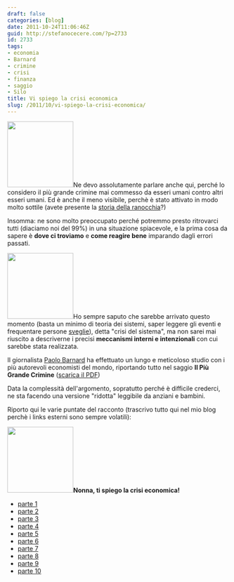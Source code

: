 ```yaml
---
draft: false
categories: [blog]
date: 2011-10-24T11:06:46Z
guid: http://stefanocecere.com/?p=2733
id: 2733
tags:
- economia
- Barnard
- crimine
- crisi
- finanza
- saggio
- Silo
title: Vi spiego la crisi economica
slug: /2011/10/vi-spiego-la-crisi-economica/
---
```


<img class="alignright size-thumbnail wp-image-2749" title="crimine" src="http://stefanocecere.com/wp-content/uploads/sites/3/2011/10/crimine-150x150.jpg" alt="" width="150" height="150" />Ne devo assolutamente parlare anche qui, perché lo considero il più grande crimine mai commesso da esseri umani contro altri esseri umani. Ed è anche il meno visibile, perchè è stato attivato in modo molto sottile (avete presente la [storia della ranocchia](http://stefanocecere.com/2011/10/24/la-ranocchia-che-non-sapeva-di-essere-cotta/ "La ranocchia che non sapeva di essere cotta …")?)

Insomma: ne sono molto preoccupato perché potremmo presto ritrovarci tutti (diaciamo noi del 99%) in una situazione spiacevole, e la prima cosa da sapere è **dove ci troviamo** e **come reagire bene** imparando dagli errori passati.

<img class="alignright size-thumbnail wp-image-2751" title="financial-criminals" src="http://stefanocecere.com/wp-content/uploads/sites/3/2011/10/financial-criminals-150x150.jpg" alt="" width="150" height="150" />Ho sempre saputo che sarebbe arrivato questo momento (basta un minimo di teoria dei sistemi, saper leggere gli eventi e frequentare persone [sveglie](http://www.silo.net/Letters.php)), detta "crisi del sistema", ma non sarei mai riuscito a descriverne i precisi **meccanismi interni e intenzionali** con cui sarebbe stata realizzata.

Il giornalista [Paolo Barnard](http://paolobarnard.info/) ha effettuato un lungo e meticoloso studio con i più autorevoli economisti del mondo, riportando tutto nel saggio **Il Più Grande Crimine** ([scarica il PDF](http://stefanocecere.com/wp-content/uploads/sites/3/2011/10/ilpiugrandecrimine2011.pdf))

Data la complessità dell'argomento, sopratutto perché è difficile crederci, ne sta facendo una versione "ridotta" leggibile da anziani e bambini.

Riporto qui le varie puntate del racconto (trascrivo tutto qui nel mio blog perchè i links esterni sono sempre volatili):

**<img class="alignright size-thumbnail wp-image-2745" title="nonna-crisi-economica" src="http://stefanocecere.com/wp-content/uploads/sites/3/2011/10/nonna-crisi-economica-150x150.jpg" alt="" width="150" height="150" />Nonna, ti spiego la crisi economica!**

- [parte 1](http://stefanocecere.com/2011/10/20/nonna-ti-spiego-la-crisi-economica-1/ "Nonna, ti spiego la crisi economica. 1")
- [parte 2](http://stefanocecere.com/2011/10/21/nonna-ti-spiego-la-crisi-economica-2/ "Nonna, ti spiego la crisi economica. 2")
- [parte 3](http://stefanocecere.com/2011/10/23/nonna-ti-spiego-la-crisi-economica-3/ "Nonna, ti spiego la crisi economica. 3")
- [parte 4](http://stefanocecere.com/2011/10/23/nonna-ti-spiego-la-crisi-economica-4/ "Nonna, ti spiego la crisi economica. 4")
- [parte 5](http://stefanocecere.com/2011/10/24/nonna-ti-spiego-la-crisi-economica-5/ "Nonna, ti spiego la crisi economica. 5")
- [parte 6](http://stefanocecere.com/2011/10/25/nonna-ti-spiego-la-crisi-economica-6/ "Nonna, ti spiego la crisi economica. 6")
- [parte 7](http://stefanocecere.com/2011/10/27/nonna-ti-spiego-la-crisi-economica-7/ "Nonna, ti spiego la crisi economica. 7")
- [parte 8](http://stefanocecere.com/2011/10/27/nonna-ti-spiego-la-crisi-economica-8/ "Nonna, ti spiego la crisi economica. 8")
- [parte 9](http://stefanocecere.com/2011/11/01/nonna-ti-spiego-la-crisi-economica-9/ "Nonna, ti spiego la crisi economica. 9")
- [parte 10](http://stefanocecere.com/2011/11/03/nonna-ti-spiego-la-crisi-economica-10/ "Nonna, ti spiego la crisi economica. 10")